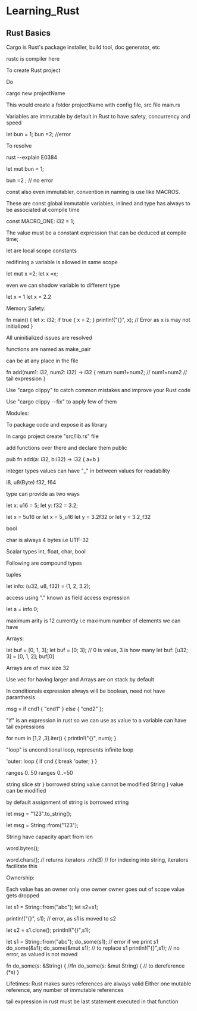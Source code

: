 # Learning_Rust

## Rust Basics

Cargo is Rust's package installer, build tool, doc generator, etc

rustc is compiler here

To create Rust project

Do 

cargo new projectName

This would create a folder projectName with config file, src file main.rs

Variables are immutable by default in Rust to have safety, concurrency and speed

let bun = 1;
bun =2; //error

To resolve

rust --explain E0384

let mut bun = 1;

bun =2 ; // no error

const also even immutabler, convention in naming is use like MACROS.

These are const global immutable variables, inlined and type has always to be associated at compile time

const MACRO_ONE: i32 = 1;

The value must be a constant expression that can be deduced at compile time;

let are local scope constants

redifining a variable is allowed in same scope

let mut x =2;
let x =x;

even we can shadow variable to different type

let  x = 1
let x = 2.2

Memory Safety:

fn main() {
	let x: i32;
	if true {
		x = 2;
	}
	println!("{}", x); // Error as x is may not initialized
}

All uninitialized issues are resolved

functions are named as make_pair

can be at any place in the file

fn add(num1: i32, num2: i32) -> i32 {
	return num1+num2;
	// num1+num2 // tail expression
}

Use "cargo clippy" to catch common mistakes and improve your Rust code

Use "cargo clippy --fix" to apply few of them

Modules:


To package code and expose it as library

In cargo project create "src/lib.rs" file

add functions over there and declare them public

pub fn add(a: i32, b:i32) -> i32 {
	a+b
}

integer types values can have "_" in between values for readability

i8, u8(Byte)
f32, f64

type can provide as two ways

let x: u16 = 5;
let y: f32 = 3.2;

let x = 5u16 or let x = 5_u16
let y = 3.2f32 or let y = 3.2_f32

bool

char is always 4 bytes i.e UTF-32

Scalar types int, float, char, bool

Following are compound types

tuples

let info: (u32, u8, f32) = (1, 2, 3.2);

access using "." known as field access expression

let a = info.0;

maximum arity is 12 currently i.e maximum number of elements we can have

Arrays:

let buf = [0, 1, 3];
let buf = [0; 3]; // 0 is value, 3 is how many
let buf: [u32; 3] = [0, 1, 2];
buf[0]

Arrays are of max size 32

Use vec for having larger and Arrays are on stack by default

In conditionals expression always will be boolean, need not have paranthesis

msg =  if cnd1 {
	"cnd1"
} else {
	"cnd2"
};

"if" is an expression in rust so we can use as value to a variable
can have tail expressions

for num in [1,2 ,3].iter() {
println!("{}", num);
}

"loop" is unconditional loop, represents infinite loop

'outer: loop {
	if cnd {
		break 'outer;
	}
}

ranges 0..50
ranges 0..=50

string slice str } borrowed string value cannot be modified
String } value can be modified

by default assignment of string is borrowed string

let msg = "123".to_string();

let msg = String::from("123");


String have capacity apart from len

word.bytes();

word.chars(); // returns iterators
.nth(3) // for indexing into string, iterators facilitate this

Ownership:

Each value has an owner
only one owner
owner goes out of scope value gets dropped

let s1 = String::from("abc");
let s2=s1;

println!("{}", s1); // error, as s1 is moved to s2


let s2 = s1.clone();
println!("{}",s1);

let s1 = String::from("abc");
do_some(s1); // error if we print s1
do_some(&s1);
do_some(&mut s1); // to replace s1
println!("{}",s1); // no error, as valued is not moved

fn do_some(s: &String) {
//fn do_some(s: &mut String) {
// to dereference (*s)
}

Lifetimes: Rust makes sures references are always valid
Either one mutable reference, any number of immutable references

tail expression in rust must be last statement executed in that function
